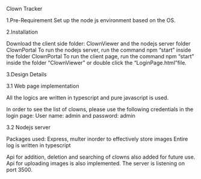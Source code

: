 Clown Tracker

1.Pre-Requirement
Set up the node js environment based on the OS.

2.Installation

Download the client side folder: ClownViewer and the nodejs server folder ClownPortal
To run the nodejs server, run the command npm “start” inside the folder ClownPortal
To run the client page, run the command npm “start” inside the folder “ClownViewer” or double click the “LoginPage.html”file.

3.Design Details

3.1 Web page implementation

All the logics are written in typescript and pure javascript is used.

In order to see the list of clowns, please use the following credentials in the login page:
User name: admin and password: admin

3.2 Nodejs server

Packages used: Express, multer inorder to effectively store images
Entire log is written in typescript

Api for addition, deletion and searching of clowns also added for future use.
Api for uploading images is also implemented.
The server is listening on port 3500.
